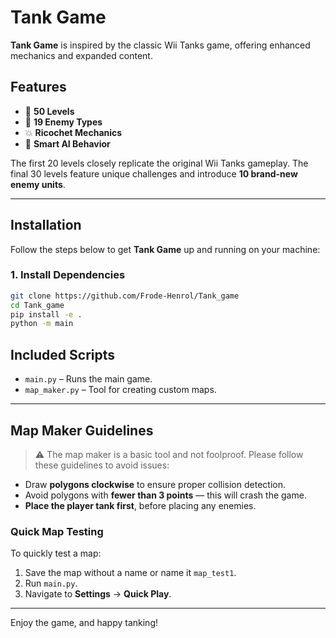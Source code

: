 # Tank Game

**Tank Game** is inspired by the classic Wii Tanks game, offering enhanced mechanics and expanded content.

## Features

- 🎯 **50 Levels**  
- 🤖 **19 Enemy Types**  
- 💥 **Ricochet Mechanics**  
- 🧠 **Smart AI Behavior**  

The first 20 levels closely replicate the original Wii Tanks gameplay. The final 30 levels feature unique challenges and introduce **10 brand-new enemy units**.

---

## Installation

Follow the steps below to get **Tank Game** up and running on your machine:

### 1. Install Dependencies

```bash
git clone https://github.com/Frode-Henrol/Tank_game
cd Tank_game
pip install -e .
python -m main
```

## Included Scripts

- `main.py` – Runs the main game.
- `map_maker.py` – Tool for creating custom maps.

---

## Map Maker Guidelines

> ⚠️ The map maker is a basic tool and not foolproof. Please follow these guidelines to avoid issues:

- Draw **polygons clockwise** to ensure proper collision detection.
- Avoid polygons with **fewer than 3 points** — this will crash the game.
- **Place the player tank first**, before placing any enemies.

### Quick Map Testing

To quickly test a map:
1. Save the map without a name or name it `map_test1`.
2. Run `main.py`.
3. Navigate to **Settings** → **Quick Play**.

---

Enjoy the game, and happy tanking!
